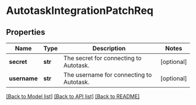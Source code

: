 # AutotaskIntegrationPatchReq

## Properties
Name | Type | Description | Notes
------------ | ------------- | ------------- | -------------
**secret** | **str** | The secret for connecting to Autotask. | [optional] 
**username** | **str** | The username for connecting to Autotask. | [optional] 

[[Back to Model list]](../README.md#documentation-for-models) [[Back to API list]](../README.md#documentation-for-api-endpoints) [[Back to README]](../README.md)

